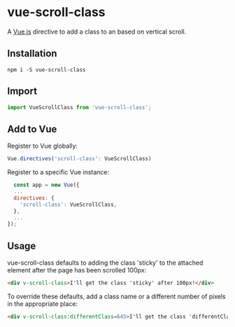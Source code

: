 # vue-scroll-class #

A [Vue.js](https://vuejs.org/) directive to add a class to an based on vertical scroll.

## Installation ##

`npm i -S vue-scroll-class`

## Import ##

```javascript
import VueScrollClass from 'vue-scroll-class';
```

## Add to Vue ##

Register to Vue globally:

```javascript
Vue.directives('scroll-class': VueScrollClass)
```

Register to a specific Vue instance:

```javascript
  const app = new Vue({
  ...
  directives: {
    'scroll-class': VueScrollClass,
  },
  ...
});
```

## Usage ##

vue-scroll-class defaults to adding the class 'sticky' to the attached element after the page has been scrolled 100px:
```html
<div v-scroll-class>I'll get the class 'sticky' after 100px!</div>
```

To override these defaults, add a class name or a different number of pixels in the appropriate place:

```html
<div v-scroll-class:differentClass=645>I'll get the class 'differentClass' after 645px!>/div>
```
